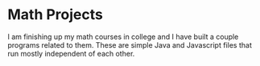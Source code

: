 # Math Projects

I am finishing up my math courses in college and I have built a couple programs related to them. These are simple Java and Javascript files that run mostly independent of each other.
